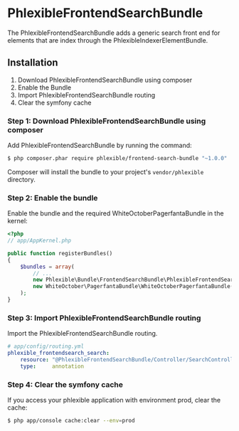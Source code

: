 PhlexibleFrontendSearchBundle
=============================

The PhlexibleFrontendSearchBundle adds a generic search front end for elements that are index through the PhlexibleIndexerElementBundle.

Installation
------------

1. Download PhlexibleFrontendSearchBundle using composer
2. Enable the Bundle
3. Import PhlexibleFrontendSearchBundle routing
4. Clear the symfony cache

### Step 1: Download PhlexibleFrontendSearchBundle using composer

Add PhlexibleFrontendSearchBundle by running the command:

``` bash
$ php composer.phar require phlexible/frontend-search-bundle "~1.0.0"
```

Composer will install the bundle to your project's `vendor/phlexible` directory.

### Step 2: Enable the bundle

Enable the bundle and the required WhiteOctoberPagerfantaBundle in the kernel:

``` php
<?php
// app/AppKernel.php

public function registerBundles()
{
    $bundles = array(
        // ...
        new Phlexible\Bundle\FrontendSearchBundle\PhlexibleFrontendSearchBundle(),
        new WhiteOctober\PagerfantaBundle\WhiteOctoberPagerfantaBundle(),
    );
}
```

### Step 3: Import PhlexibleFrontendSearchBundle routing

Import the PhlexibleFrontendSearchBundle routing.

``` yaml
# app/config/routing.yml
phlexible_frontendsearch_search:
    resource: "@PhlexibleFrontendSearchBundle/Controller/SearchController.php"
    type:     annotation
```

### Step 4: Clear the symfony cache

If you access your phlexible application with environment prod, clear the cache:

``` bash
$ php app/console cache:clear --env=prod
```

